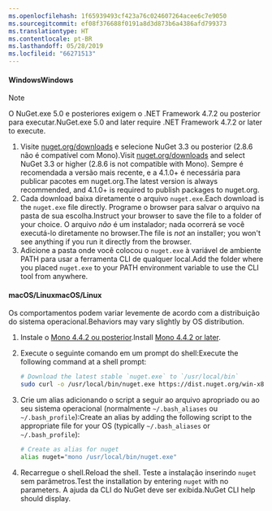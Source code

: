 ```yaml
---
ms.openlocfilehash: 1f65939493cf423a76c024607264acee6c7e9050
ms.sourcegitcommit: ef08f376688f0191a8d3d873b6a4386afd799373
ms.translationtype: HT
ms.contentlocale: pt-BR
ms.lasthandoff: 05/28/2019
ms.locfileid: "66271513"
---
```

#### <a name="windows"></a><span data-ttu-id="5f3cf-101">Windows</span><span class="sxs-lookup"><span data-stu-id="5f3cf-101">Windows</span></span>

> [!Note]
> <span data-ttu-id="5f3cf-102">O NuGet.exe 5.0 e posteriores exigem o .NET Framework 4.7.2 ou posterior para executar.</span><span class="sxs-lookup"><span data-stu-id="5f3cf-102">NuGet.exe 5.0 and later require .NET Framework 4.7.2 or later to execute.</span></span>

1. <span data-ttu-id="5f3cf-103">Visite [nuget.org/downloads](https://nuget.org/downloads) e selecione NuGet 3.3 ou posterior (2.8.6 não é compatível com Mono).</span><span class="sxs-lookup"><span data-stu-id="5f3cf-103">Visit [nuget.org/downloads](https://nuget.org/downloads) and select NuGet 3.3 or higher (2.8.6 is not compatible with Mono).</span></span> <span data-ttu-id="5f3cf-104">Sempre é recomendada a versão mais recente, e a 4.1.0+ é necessária para publicar pacotes em nuget.org.</span><span class="sxs-lookup"><span data-stu-id="5f3cf-104">The latest version is always recommended, and 4.1.0+ is required to publish packages to nuget.org.</span></span>
1. <span data-ttu-id="5f3cf-105">Cada download baixa diretamente o arquivo `nuget.exe`.</span><span class="sxs-lookup"><span data-stu-id="5f3cf-105">Each download is the `nuget.exe` file directly.</span></span> <span data-ttu-id="5f3cf-106">Programe o browser para salvar o arquivo na pasta de sua escolha.</span><span class="sxs-lookup"><span data-stu-id="5f3cf-106">Instruct your browser to save the file to a folder of your choice.</span></span> <span data-ttu-id="5f3cf-107">O arquivo *não* é um instalador; nada ocorrerá se você executá-lo diretamente no browser.</span><span class="sxs-lookup"><span data-stu-id="5f3cf-107">The file is *not* an installer; you won't see anything if you run it directly from the browser.</span></span>
1. <span data-ttu-id="5f3cf-108">Adicione a pasta onde você colocou o `nuget.exe` à variável de ambiente PATH para usar a ferramenta CLI de qualquer local.</span><span class="sxs-lookup"><span data-stu-id="5f3cf-108">Add the folder where you placed `nuget.exe` to your PATH environment variable to use the CLI tool from anywhere.</span></span>

#### <a name="macoslinux"></a><span data-ttu-id="5f3cf-109">macOS/Linux</span><span class="sxs-lookup"><span data-stu-id="5f3cf-109">macOS/Linux</span></span>

<span data-ttu-id="5f3cf-110">Os comportamentos podem variar levemente de acordo com a distribuição do sistema operacional.</span><span class="sxs-lookup"><span data-stu-id="5f3cf-110">Behaviors may vary slightly by OS distribution.</span></span>

1. <span data-ttu-id="5f3cf-111">Instale o [Mono 4.4.2 ou posterior](http://www.mono-project.com/docs/getting-started/install/).</span><span class="sxs-lookup"><span data-stu-id="5f3cf-111">Install [Mono 4.4.2 or later](http://www.mono-project.com/docs/getting-started/install/).</span></span>

1. <span data-ttu-id="5f3cf-112">Execute o seguinte comando em um prompt do shell:</span><span class="sxs-lookup"><span data-stu-id="5f3cf-112">Execute the following command at a shell prompt:</span></span>

    ```bash
    # Download the latest stable `nuget.exe` to `/usr/local/bin`
    sudo curl -o /usr/local/bin/nuget.exe https://dist.nuget.org/win-x86-commandline/latest/nuget.exe
    ```

1. <span data-ttu-id="5f3cf-113">Crie um alias adicionando o script a seguir ao arquivo apropriado ou ao seu sistema operacional (normalmente `~/.bash_aliases` ou `~/.bash_profile`):</span><span class="sxs-lookup"><span data-stu-id="5f3cf-113">Create an alias by adding the following script to the appropriate file for your OS (typically `~/.bash_aliases` or `~/.bash_profile`):</span></span>

    ```bash
    # Create as alias for nuget
    alias nuget="mono /usr/local/bin/nuget.exe"
    ```

1. <span data-ttu-id="5f3cf-114">Recarregue o shell.</span><span class="sxs-lookup"><span data-stu-id="5f3cf-114">Reload the shell.</span></span>  <span data-ttu-id="5f3cf-115">Teste a instalação inserindo `nuget` sem parâmetros.</span><span class="sxs-lookup"><span data-stu-id="5f3cf-115">Test the installation by entering `nuget` with no parameters.</span></span> <span data-ttu-id="5f3cf-116">A ajuda da CLI do NuGet deve ser exibida.</span><span class="sxs-lookup"><span data-stu-id="5f3cf-116">NuGet CLI help should display.</span></span>

